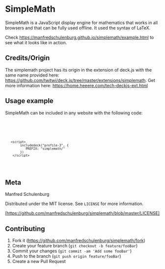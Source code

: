 # SimpleMath
SimpleMath is a JavaScript display engine for mathematics that works in all browsers and that can be fully used offline. It used the syntax of LaTeX.

Check https://manfredschulenburg.github.io/simplemath/example.html to see what it looks like in action.


## Credits/Origin

The simplemath project has its origin in the extension of deck.js with the same name provided here: https://github.com/twitwi/deck.js/tree/master/extensions/simplemath. Get more information here: https://home.heeere.com/tech-deckjs-ext.html



## Usage example

SimpleMath can be included in any website with the following code:

<code>
  
  <script src="simplemath/extensions/includedeck/load.js"></script>
       <script>
            includedeck("profile-3", {
               PREFIX: "simplemath/" 
            })
        </script>
 </code>

## Meta

Manfred Schulenburg

Distributed under the MIT license. See ``LICENSE`` for more information.

[https://github.com/manfredschulenburg/simplemath/blob/master/LICENSE]

## Contributing

1. Fork it (<https://github.com/manfredschulenburg/simplemath/fork>)
2. Create your feature branch (`git checkout -b feature/fooBar`)
3. Commit your changes (`git commit -am 'Add some fooBar'`)
4. Push to the branch (`git push origin feature/fooBar`)
5. Create a new Pull Request
